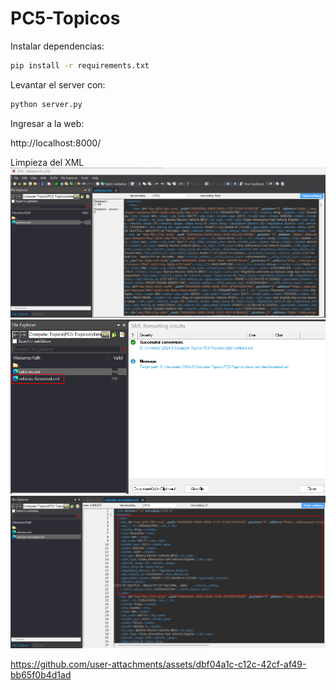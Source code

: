 # PC5-Topicos

Instalar dependencias:

```bash
pip install -r requirements.txt
```


Levantar el server con:

```bash
python server.py
```

Ingresar a la web:

http://localhost:8000/


Limpieza del XML
![](https://github.com/Overglitch/ElectricVehicles/blob/main/images/raw_xml.png)
![](https://github.com/Overglitch/ElectricVehicles/blob/main/images/formatted_file.png)
![](https://github.com/Overglitch/ElectricVehicles/blob/main/images/formatted_xml.png)


https://github.com/user-attachments/assets/dbf04a1c-c12c-42cf-af49-bb65f0b4d1ad

